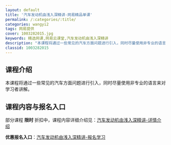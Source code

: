 ```yaml
---
layout: default
title: '汽车发动机由浅入深精讲-网易精品单课'
permalink: /:categories/:title/
categories: wangyi2
tags: 网易提供
cover: 1003282015.jpg
keywords: 精选网课,网易云课堂,汽车发动机由浅入深精讲
description: "本课程将通过一些常见的汽车方面问题进行引入，同时尽量使用非专业的语言来对学习者讲解。汽车发动机由浅入深精讲"
classid: 1003282015
---
```


## 课程介绍

本课程将通过一些常见的汽车方面问题进行引入，同时尽量使用非专业的语言来对学习者讲解。

## 课程内容与报名入口

部分课程 **限时** 折扣中，课程内容详细介绍见：[汽车发动机由浅入深精讲-详情介绍](https://study.163.com/course/introduction/1003282015.htm?share=1&shareId=1025206652&utm_campaign=share&utm_medium=iphoneShare&utm_source=&utm_u=1025206652)

**优惠报名入口**：[汽车发动机由浅入深精讲-报名学习](https://study.163.com/course/introduction/1003282015.htm?share=1&shareId=1025206652&utm_campaign=share&utm_medium=iphoneShare&utm_source=&utm_u=1025206652)

